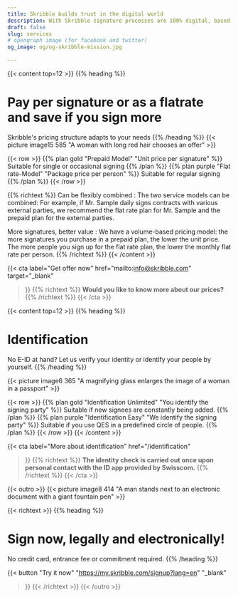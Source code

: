 ```yaml
---
title: Skribble builds trust in the digital world
description: With Skribble signature processes are 100% digital, based on the qualified electronic signature “QES” - the e-signature, which is equivalent to your hand-written signature according to Swiss and EU law.
draft: false
slug: services
# opengraph image (for facebook and twitter)
og_image: og/og-skribble-mission.jpg

---
```


{{< content top=12 >}}
{{% heading %}}
# Pay per signature or as a flatrate <br class="hide-for-mobile">and save if you sign more
Skribble's pricing structure adapts to your needs
{{% /heading %}}
{{< picture image15 585 "A woman with long red hair chooses an offer" >}}

{{< row >}}
{{% plan gold "Prepaid Model" "Unit price per signature" %}}
Suitable for single or occasional signing
{{% /plan %}}
{{% plan purple "Flat rate-Model" "Package price per person" %}}
Suitable for regular signing
{{% /plan %}}
{{< /row >}}

{{% richtext %}}
Can be flexibly combined
: The two service models can be combined: For example, if Mr. Sample daily signs contracts with various external parties, we recommend the flat rate plan for Mr. Sample and the prepaid plan for the external parties.

More signatures, better value
: We have a volume-based pricing model: the more signatures you purchase in a prepaid plan, the lower the unit price. The more people you sign up for the flat rate plan, the lower the monthly flat rate per person.
{{% /richtext %}}
{{< /content >}}

{{< cta
  label="Get offer now"
  href="mailto:info@skribble.com"
  target="_blank"
>}}
{{% richtext %}}
**Would you like to know more about our prices?**
{{% /richtext %}}
{{< /cta >}}


{{< content top=12 >}}
{{% heading %}}
# Identification
No E-ID at hand? Let us verify your identity
or identify your people by yourself.
{{% /heading %}}

{{< picture image6 365 "A magnifying glass enlarges the image of a woman in a passport" >}}

{{< row >}}
{{% plan gold "Identification Unlimited" "You identify the signing party" %}}
Suitable if new signees are constantly being added.
{{% /plan %}}
{{% plan purple "Identification Easy" "We identify the signing party" %}}
Suitable if you use QES in a predefined circle of people.
{{% /plan %}}
{{< /row >}}
{{< /content >}}

{{< cta
  label="More about identification"
  href="/identification"
>}}
{{% richtext %}}
**The identity check is carried out once upon personal contact with the ID app provided by Swisscom.**
{{% /richtext %}}
{{< /cta >}}

[//]: # (--------------------------------------------------------------------------------------------------------------)

{{< outro >}}
{{< picture image8 414 "A man stands next to an electronic document with a giant fountain pen" >}}

{{< richtext >}}
{{% heading %}}
# Sign now, legally and electronically!
No credit card, entrance fee or commitment required.
{{% /heading %}}

{{< button
  "Try it now"
  "https://my.skribble.com/signup?lang=en"
  "_blank"
>}}
{{< /richtext >}}
{{< /outro >}}
